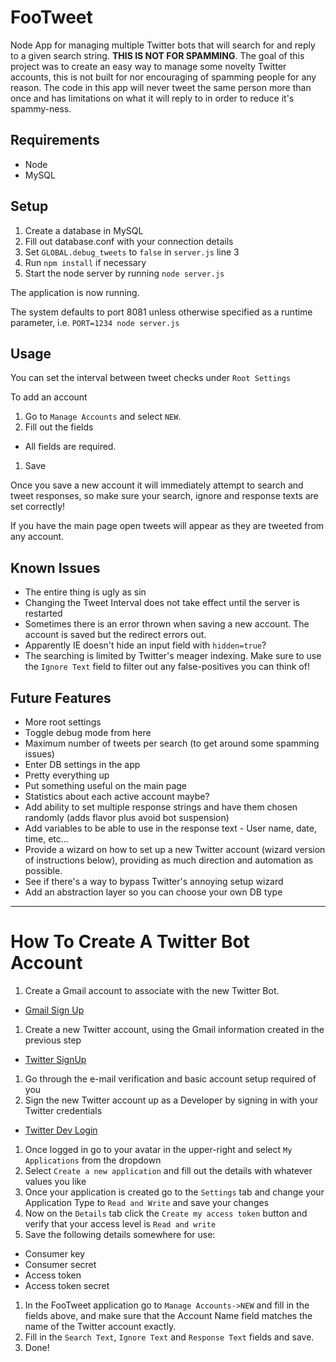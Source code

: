 FooTweet
========

Node App for managing multiple Twitter bots that will search for and reply to a given search string. **THIS IS NOT FOR SPAMMING**. The goal of this project was to create an easy way to manage some novelty Twitter accounts, this is not built for nor encouraging of spamming people for any reason. The code in this app will never tweet the same person more than once and has limitations on what it will reply to in order to reduce it's spammy-ness.

Requirements
------------

 - Node
 - MySQL

Setup
-----

 1. Create a database in MySQL
 1. Fill out database.conf with your connection details
 1. Set `GLOBAL.debug_tweets` to `false` in `server.js` line 3
 1. Run `npm install` if necessary
 1. Start the node server by running `node server.js`

The application is now running.

The system defaults to port 8081 unless otherwise specified as a runtime parameter, i.e. `PORT=1234 node server.js`

Usage
-----

You can set the interval between tweet checks under `Root Settings`

To add an account

1. Go to `Manage Accounts` and select `NEW`.
1. Fill out the fields
 - All fields are required.
1. Save

Once you save a new account it will immediately attempt to search and tweet responses, so make sure your search, ignore and response texts are set correctly!

If you have the main page open tweets will appear as they are tweeted from any account.

Known Issues
------------

- The entire thing is ugly as sin
- Changing the Tweet Interval does not take effect until the server is restarted
- Sometimes there is an error thrown when saving a new account. The account is saved but the redirect errors out.
- Apparently IE doesn't hide an input field with `hidden=true`?
- The searching is limited by Twitter's meager indexing. Make sure to use the `Ignore Text` field to filter out any false-positives you can think of!


Future Features
---------------
- More root settings
 - Toggle debug mode from here
 - Maximum number of tweets per search (to get around some spamming issues)
 - Enter DB settings in the app
- Pretty everything up
- Put something useful on the main page
 - Statistics about each active account maybe?
- Add ability to set multiple response strings and have them chosen randomly (adds flavor plus avoid bot suspension)
- Add variables to be able to use in the response text - User name, date, time, etc...
- Provide a wizard on how to set up a new Twitter account (wizard version of instructions below), providing as much direction and automation as possible.
 - See if there's a way to bypass Twitter's annoying setup wizard
- Add an abstraction layer so you can choose your own DB type


----------


How To Create A Twitter Bot Account
===================================

 1. Create a Gmail account to associate with the new Twitter Bot.
  - <a href="https://accounts.google.com/SignUp?service=mail" target="_blank">Gmail Sign Up</a>
 1. Create a new Twitter account, using the Gmail information created in the previous step
  - <a href="https://twitter.com/signup" target="_blank">Twitter SignUp</a>
 1. Go through the e-mail verification and basic account setup required of you
 1. Sign the new Twitter account up as a Developer by signing in with your Twitter credentials
  - <a href="https://dev.twitter.com/user/login" target="_blank">Twitter Dev Login</a>
 1. Once logged in go to your avatar in the upper-right and select `My Applications` from the dropdown
 1. Select `Create a new application` and fill out the details with whatever values you like
 1. Once your application is created go to the `Settings` tab and change your Application Type to `Read and Write` and save your changes
 1. Now on the `Details` tab click the `Create my access token` button and verify that your access level is `Read and write`
 1. Save the following details somewhere for use:
  - Consumer key
  - Consumer secret
  - Access token
  - Access token secret
 1. In the FooTweet application go to `Manage Accounts->NEW` and fill in the fields above, and make sure that the Account Name field matches the name of the Twitter account exactly.
 1. Fill in the `Search Text`, `Ignore Text` and `Response Text` fields and save.
 1. Done!
